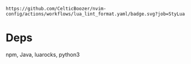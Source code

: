 `https://github.com/CelticBoozer/nvim-config/actions/workflows/lua_lint_format.yaml/badge.svg?job=StyLua`
# Deps 
npm, Java, luarocks, python3
